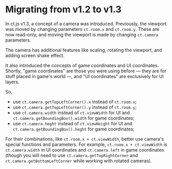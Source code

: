 # Migrating from v1.2 to v1.3

In ct.js v1.3, a concept of a camera was introduced. Previously, the viewport was moved by changing parameters `ct.room.x` and `ct.room.y`. These are now read-only, and moving the viewport is made by changing `ct.camera` parameters.

The camera has additional features like scaling, rotating the viewport, and adding screen shake effect.

It also introduced the concepts of game coordinates and UI coordinates. Shortly, "game coordinates" are those you were using before — they are for stuff placed in game's world —, and "UI coordinates" are exclusively for UI layers.

So,

- use `ct.camera.getTopLeftCorner().x` instead of `ct.room.x`;
- use `ct.camera.getTopLeftCorner().y` instead of `ct.room.y`;
- use `ct.camera.width` instead of `ct.viewWidth` for UI and `ct.camera.getBoundingBox().width` for game coordinates;
- use  `ct.camera.heght` instead of `ct.viewHeight` for UI and `ct.camera.getBoundingBox().heght` for game coordinates;

For their combinations, like `ct.room.x + ct.viewWidth`, better use camera's special functions and parameters. For example, `ct.room.x + ct.viewWidth` is `ct.camera.width` in UI coordinates and `ct.camera.left` in game coordinates (though you will need to use `ct.camera.getTopRightCorner` and `ct.camera.getBottomLeftCorner` while working with rotated cameras).
